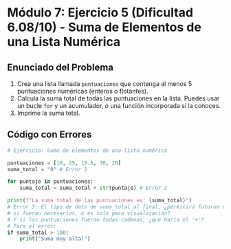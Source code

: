 # Módulo 7: Ejercicio 5 (Dificultad 6.08/10) - Suma de Elementos de una Lista Numérica

## Enunciado del Problema

1.  Crea una lista llamada `puntuaciones` que contenga al menos 5 puntuaciones numéricas (enteros o flotantes).
2.  Calcula la suma total de todas las puntuaciones en la lista. Puedes usar un bucle `for` y un acumulador, o una función incorporada si la conoces.
3.  Imprime la suma total.

## Código con Errores

```python
# Ejercicio: Suma de elementos de una lista numérica

puntuaciones = [10, 25, 15.5, 30, 20]
suma_total = "0" # Error 1

for puntaje in puntuaciones:
    suma_total = suma_total + str(puntaje) # Error 2

print(f"La suma total de las puntuaciones es: {suma_total}")
# Error 3: El tipo de dato de suma_total al final, ¿permitirá futuros cálculos matemáticos
# si fueran necesarios, o es solo para visualización?
# Y si las puntuaciones fueran todas cadenas, ¿qué haría el '+'?
# Para el error:
if suma_total > 100:
    print("Suma muy alta!")
